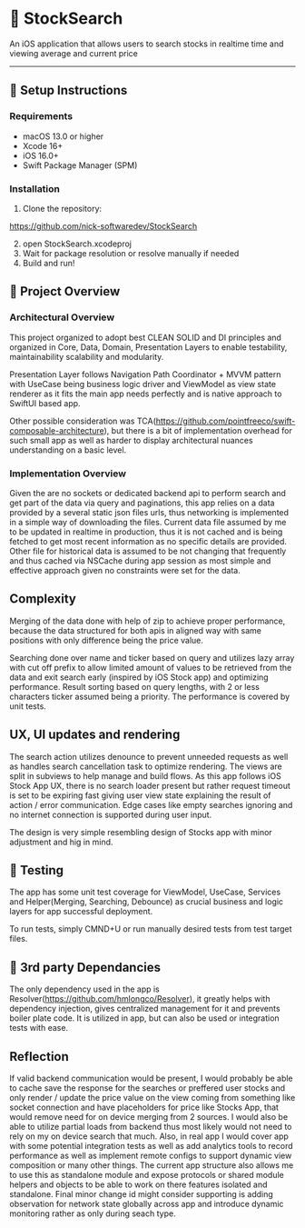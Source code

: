 # 📱 StockSearch

An iOS application that allows users to search stocks in realtime time and viewing average and current price 

---

## 🚀 Setup Instructions

### Requirements
- macOS 13.0 or higher
- Xcode 16+
- iOS 16.0+
- Swift Package Manager (SPM)

### Installation

1. Clone the repository:

https://github.com/nick-softwaredev/StockSearch

2. open StockSearch.xcodeproj
3. Wait for package resolution or resolve manually if needed
4. Build and run! 


## 🚀 Project Overview

### Architectural Overview

This project organized to adopt best CLEAN SOLID and DI principles and organized in Core, Data, Domain, Presentation Layers to enable testability, maintainability scalability and modularity. 

Presentation Layer follows Navigation Path Coordinator + MVVM pattern with UseCase being business logic driver and ViewModel as view state renderer as it fits the main app needs perfectly and is native approach to SwiftUI based app.

Other possible consideration was TCA(https://github.com/pointfreeco/swift-composable-architecture), but there is a bit of implementation overhead for such small app as well as harder to display architectural nuances understanding on a basic level. 

### Implementation Overview 

Given the are no sockets or dedicated backend api to perform search and get part of the data via query and paginations, this app relies on a data provided by a several static json files urls, thus networking is implemented in a simple way of downloading the files. Current data file assumed by me to be updated in realtime in production, thus it is not cached and is being fetched to get most recent information as no specific details are provided. Other file for historical data is assumed to be  not changing that frequently and thus cached via NSCache during app session as most simple and effective approach given no constraints were set for the data. 

## Complexity  

Merging of the data done with help of zip to achieve proper performance, because the data structured for both apis in aligned way with same positions with only difference being the price value. 

Searching done over name and ticker based on query and utilizes lazy array with cut off prefix to allow limited amount of values to be retrieved from the data and exit search early (inspired by iOS Stock app) and optimizing performance. Result sorting based on query lengths, with 2 or less characters ticker assumed being a priority. The performance is covered by unit tests. 


## UX, UI updates and rendering  

The search action utilizes denounce to prevent unneeded requests as well as handles search cancellation task to optimize rendering. The views are split in subviews to help manage and build flows. As this app follows iOS Stock App UX, there is no search loader present but rather request timeout is set to be expiring fast giving user view state explaining the result of action / error communication. Edge cases like empty searches ignoring and no internet connection is supported during user input.

The design is very simple resembling design of Stocks app with minor adjustment and hig in mind. 

## 🚀 Testing 

The app has some unit test coverage for ViewModel, UseCase, Services and Helper(Merging, Searching, Debounce) as crucial business and logic layers for app successful deployment. 

To run tests, simply CMND+U or run manually desired tests from test target files.

## 🚀 3rd party Dependancies  

The only dependency used in the app is Resolver(https://github.com/hmlongco/Resolver), it greatly helps with dependency injection, gives centralized management for it and prevents boiler plate code. It is utilized in app, but can also be used or integration tests with ease. 

## Reflection 
If valid backend communication would be present, I would probably be able to cache save the response for the searches or preffered user stocks and only render / update the price value on the view coming from something like socket connection and have placeholders for price like Stocks App, that would remove need for on device merging from 2 sources. I would also be able to utilize partial loads from backend thus most likely would not need to rely on my on device search that much. Also, in real app I would cover app with some potential integration tests as well as add analytics tools to record performance as well as implement remote configs to support dynamic view composition or many other things. The current app structure also allows me to use this as standalone module and expose protocols or shared module helpers and objects to be able to work on there features isolated and standalone. Final minor change id might consider supporting is adding observation for network state globally across app and introduce dynamic monitoring rather as only during seach type.
